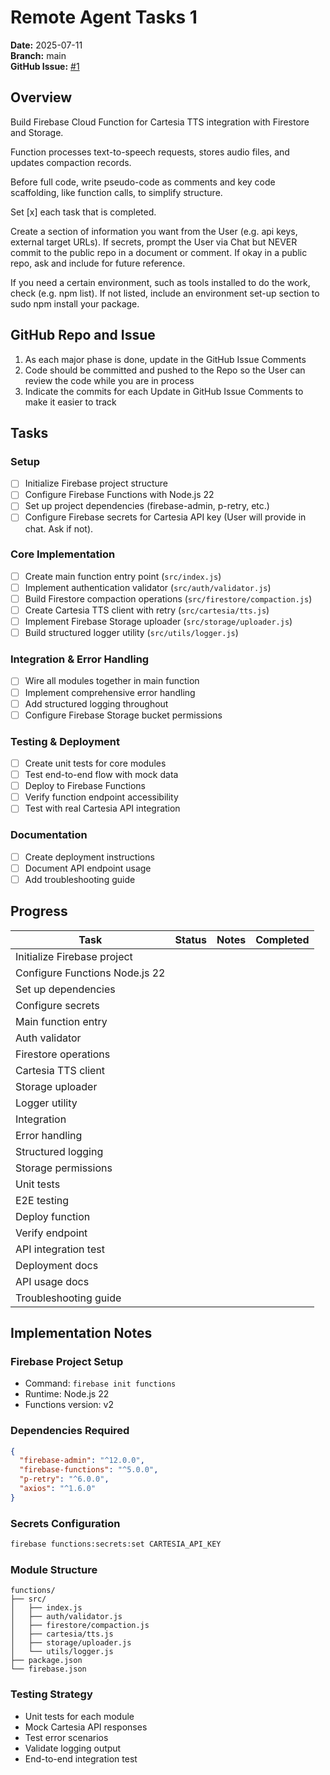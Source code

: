 # Remote Agent Tasks 1

**Date:** 2025-07-11  
**Branch:** main  
**GitHub Issue:** [#1](https://github.com/timfong888/cartesia-firebase-function/issues/1)

## Overview
Build Firebase Cloud Function for Cartesia TTS integration with Firestore and Storage. 

Function processes text-to-speech requests, stores audio files, and updates compaction records.

Before full code, write pseudo-code as comments and key code scaffolding, like function calls, to simplify structure.

Set [x] each task that is completed. 

Create a section of information you want from the User (e.g. api keys, external target URLs). If secrets, prompt the User via Chat but NEVER commit to the public repo in a document or comment.  If okay in a public repo, ask and include for future reference.

If you need a certain environment, such as tools installed to do the work, check (e.g. npm list). If not listed, include an environment set-up section to sudo npm install your package.

## GitHub Repo and Issue
1. As each major phase is done, update in the GitHub Issue Comments
2. Code should be committed and pushed to the Repo so the User can review the code while you are in process
3. Indicate the commits for each Update in GitHub Issue Comments to make it easier to track


## Tasks

### Setup
- [ ] Initialize Firebase project structure
- [ ] Configure Firebase Functions with Node.js 22
- [ ] Set up project dependencies (firebase-admin, p-retry, etc.)
- [ ] Configure Firebase secrets for Cartesia API key (User will provide in chat. Ask if not).

### Core Implementation
- [ ] Create main function entry point (`src/index.js`)
- [ ] Implement authentication validator (`src/auth/validator.js`)
- [ ] Build Firestore compaction operations (`src/firestore/compaction.js`)
- [ ] Create Cartesia TTS client with retry (`src/cartesia/tts.js`)
- [ ] Implement Firebase Storage uploader (`src/storage/uploader.js`)
- [ ] Build structured logger utility (`src/utils/logger.js`)

### Integration & Error Handling
- [ ] Wire all modules together in main function
- [ ] Implement comprehensive error handling
- [ ] Add structured logging throughout
- [ ] Configure Firebase Storage bucket permissions

### Testing & Deployment
- [ ] Create unit tests for core modules
- [ ] Test end-to-end flow with mock data
- [ ] Deploy to Firebase Functions
- [ ] Verify function endpoint accessibility
- [ ] Test with real Cartesia API integration

### Documentation
- [ ] Create deployment instructions
- [ ] Document API endpoint usage
- [ ] Add troubleshooting guide

## Progress

| Task | Status | Notes | Completed |
|------|--------|-------|-----------|
| Initialize Firebase project | | | |
| Configure Functions Node.js 22 | | | |
| Set up dependencies | | | |
| Configure secrets | | | |
| Main function entry | | | |
| Auth validator | | | |
| Firestore operations | | | |
| Cartesia TTS client | | | |
| Storage uploader | | | |
| Logger utility | | | |
| Integration | | | |
| Error handling | | | |
| Structured logging | | | |
| Storage permissions | | | |
| Unit tests | | | |
| E2E testing | | | |
| Deploy function | | | |
| Verify endpoint | | | |
| API integration test | | | |
| Deployment docs | | | |
| API usage docs | | | |
| Troubleshooting guide | | | |

## Implementation Notes

### Firebase Project Setup
- Command: `firebase init functions`
- Runtime: Node.js 22
- Functions version: v2

### Dependencies Required
```json
{
  "firebase-admin": "^12.0.0",
  "firebase-functions": "^5.0.0",
  "p-retry": "^6.0.0",
  "axios": "^1.6.0"
}
```

### Secrets Configuration
```bash
firebase functions:secrets:set CARTESIA_API_KEY
```

### Module Structure
```
functions/
├── src/
│   ├── index.js
│   ├── auth/validator.js
│   ├── firestore/compaction.js
│   ├── cartesia/tts.js
│   ├── storage/uploader.js
│   └── utils/logger.js
├── package.json
└── firebase.json
```

### Testing Strategy
- Unit tests for each module
- Mock Cartesia API responses
- Test error scenarios
- Validate logging output
- End-to-end integration test
